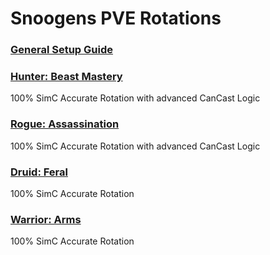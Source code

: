 # Snoogens PVE Rotations
### [General Setup Guide](https://github.com/Snoogens101/Rotations/wiki/Setup-Guide)  
### [Hunter: Beast Mastery](https://github.com/Snoogens101/Rotations/tree/production/Snoogens%20PVE%20-%20Hunter%20Beast%20Mastery)  
100% SimC Accurate Rotation with advanced CanCast Logic  
### [Rogue: Assassination](https://github.com/Snoogens101/Rotations/tree/production/Snoogens%20PVE%20-%20Rogue%20Assassination)  
100% SimC Accurate Rotation with advanced CanCast Logic  
### [Druid: Feral](https://github.com/Snoogens101/Rotations/tree/production/Snoogens%20PVE%20-%20Druid%20Feral)  
100% SimC Accurate Rotation 
### [Warrior: Arms](https://github.com/Snoogens101/Rotations/tree/production/Snoogens%20PVE%20-%20Warrior%20Arms)  
100% SimC Accurate Rotation 

